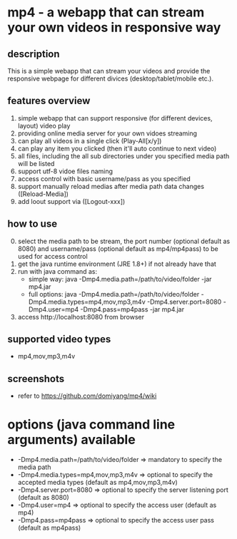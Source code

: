 # mp4 - a webapp that can stream your own videos in responsive way

## description
This is a simple webapp that can stream your videos and provide the responsive webpage for different divices (desktop/tablet/mobile etc.).

## features overview
1. simple webapp that can support responsive (for different devices, layout) video play
2. providing online media server for your own vidoes streaming
3. can play all videos in a single click (Play-All[x/y])
4. can play any item you clicked (then it'll auto continue to next video)
5. all files, including the all sub directories under you specified media path will be listed
6. support utf-8 vidoe files naming
7. access control with basic username/pass as you specified
8. support manually reload medias after media path data changes ([Reload-Media])
9. add loout support via ([Logout-xxx])

## how to use
0. select the media path to be stream, the port number (optional default as 8080) and username/pass (optional default as mp4/mp4pass) to be used for access control
1. get the java runtime environment (JRE 1.8+) if not already have that
2. run with java command as:
	* simple way: java -Dmp4.media.path=/path/to/video/folder -jar mp4.jar
	* full options: java -Dmp4.media.path=/path/to/video/folder -Dmp4.media.types=mp4,mov,mp3,m4v -Dmp4.server.port=8080 -Dmp4.user=mp4 -Dmp4.pass=mp4pass -jar mp4.jar
3. access http://localhost:8080 from browser

## supported video types
* mp4,mov,mp3,m4v

## screenshots
* refer to https://github.com/domiyang/mp4/wiki

# options (java command line arguments) available
* -Dmp4.media.path=/path/to/video/folder 	=> mandatory to specify the media path
* -Dmp4.media.types=mp4,mov,mp3,m4v 		=> optional to specify the accepted media types (default as mp4,mov,mp3,m4v)
* -Dmp4.server.port=8080 					=> optional to specify the server listening port (default as 8080)
* -Dmp4.user=mp4 							=> optional to specify the access user (default as mp4)
* -Dmp4.pass=mp4pass						=> optional to specify the access user pass (default as mp4pass)
